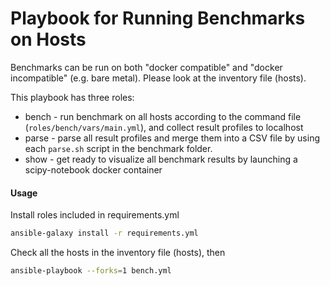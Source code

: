# Playbook for Running Benchmarks on Hosts

Benchmarks can be run on both "docker compatible" and "docker incompatible" (e.g. bare metal). Please look at the inventory file (hosts).

This playbook has three roles:
- bench - run benchmark on all hosts according to the command file (`roles/bench/vars/main.yml`), and collect result profiles to localhost
- parse - parse all result profiles and merge them into a CSV file by using each `parse.sh` script in the benchmark folder.
- show - get ready to visualize all benchmark results by launching a scipy-notebook docker container

#### Usage
Install roles included in requirements.yml

```bash
ansible-galaxy install -r requirements.yml
```

Check all the hosts in the inventory file (hosts), then
```bash
ansible-playbook --forks=1 bench.yml
```
